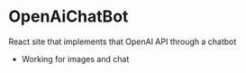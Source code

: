 # OpenAiChatBot
React site that implements that OpenAI API through a chatbot
- Working for images and chat
